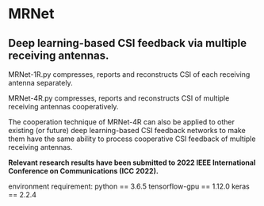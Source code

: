# MRNet
## Deep learning-based CSI feedback via multiple receiving antennas.

MRNet-1R.py compresses, reports and reconstructs CSI of each receiving antenna separately.

MRNet-4R.py compresses, reports and reconstructs CSI of multiple receiving antennas cooperatively.

The cooperation technique of MRNet-4R can also be applied to other existing (or future) deep learning-based CSI feedback networks to make them have the same ability to process cooperative CSI feedback of multiple receiving antennas.

**Relevant research results have been submitted to 2022 IEEE International Conference on Communications (ICC 2022).**

environment requirement:
    python == 3.6.5
    tensorflow-gpu == 1.12.0
    keras == 2.2.4
